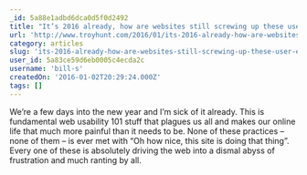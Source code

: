 ```yaml
---
_id: 5a88e1adbd6dca0d5f0d2492
title: "It’s 2016 already, how are websites still screwing up these user experiences?!"
url: 'http://www.troyhunt.com/2016/01/its-2016-already-how-are-websites-still.html'
category: articles
slug: 'its-2016-already-how-are-websites-still-screwing-up-these-user-experiences'
user_id: 5a83ce59d6eb0005c4ecda2c
username: 'bill-s'
createdOn: '2016-01-02T20:29:24.000Z'
tags: []
---
```


We’re a few days into the new year and I’m sick of it already. This is fundamental web usability 101 stuff that plagues us all and makes our online life that much more painful than it needs to be. None of these practices – none of them – is ever met with “Oh how nice, this site is doing that thing”. Every one of these is absolutely driving the web into a dismal abyss of frustration and much ranting by all.
